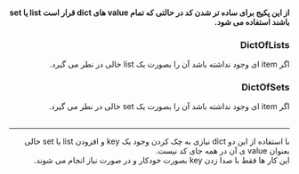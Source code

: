 <div dir="rtl">

<h4>از این پکیج برای ساده تر شدن کد در حالتی که تمام value های dict قرار است list یا set باشند استفاده می شود.</h4>

<h3>DictOfLists</h3>
اگر item ای وجود نداشته باشد آن را بصورت یک list خالی در نطر می گیرد.

<h3>DictOfSets</h3>
اگر item ای وجود نداشته باشد آن را بصورت یک set خالی در نطر می گیرد.
<br>
<br>

___
با استفاده از این دو dict نیازی به چک کردن وجود یک key و افزودن list یا set خالی بعنوان value ی آن در همه جای کد نیست.<br>
 این کار ها فقط با صدا زدن key بصورت خودکار و در صورت نیاز انجام می شوند.
